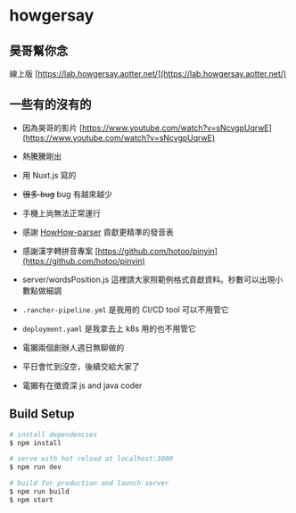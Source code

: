 # howgersay

## 昊哥幫你念

線上版 [https://lab.howgersay.aotter.net/](https://lab.howgersay.aotter.net/)

## 一些有的沒有的

- 因為昊哥的影片 [https://www.youtube.com/watch?v=sNcvgpUqrwE](https://www.youtube.com/watch?v=sNcvgpUqrwE)

- 熱騰騰剛出
- 用 Nuxt.js 寫的
- ~~很多 bug~~ bug 有越來越少
- 手機上尚無法正常運行
- 感謝 [HowHow-parser](https://github.com/EarlySpringCommitee/HowHow-parser) 貢獻更精準的發音表
- 感謝漢字轉拼音專案 [https://github.com/hotoo/pinyin](https://github.com/hotoo/pinyin)
- server/wordsPosition.js 這裡請大家照範例格式貢獻資料。秒數可以出現小數點做細調
- `.rancher-pipeline.yml` 是我用的 CI/CD tool 可以不用管它
- `deployment.yaml` 是我拿去上 k8s 用的也不用管它
- 電獺兩個創辦人週日無聊做的
- 平日會忙到沒空，後續交給大家了
- 電獺有在徵資深 js and java coder

## Build Setup

```bash
# install dependencies
$ npm install

# serve with hot reload at localhost:3000
$ npm run dev

# build for production and launch server
$ npm run build
$ npm start

```
